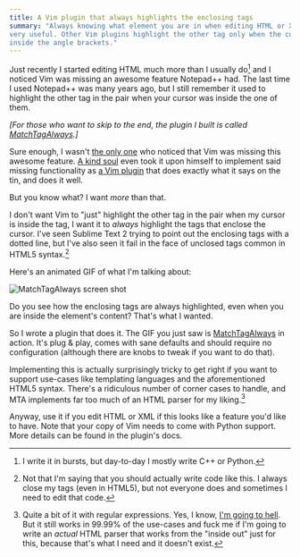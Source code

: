 ```yaml
---
title: A Vim plugin that always highlights the enclosing tags
summary: "Always knowing what element you are in when editing HTML or XML is
very useful. Other Vim plugins highlight the other tag only when the cursor is
inside the angle brackets."
---
```


Just recently I started editing HTML much more than I usually do[^html] and I
noticed Vim was missing an awesome feature Notepad++ had. The last time I used
Notepad++ was many years ago, but I still remember it used to highlight the
other tag in the pair when your cursor was inside the one of them.

[^html]: I write it in bursts, but day-to-day I mostly write C++ or Python.

_[For those who want to skip to the end, the plugin I built is called
[MatchTagAlways][mta].]_

Sure enough, I wasn't [the only one][so] who noticed that Vim was missing this
awesome feature. [A kind soul][greg] even took it upon himself to implement said
missing functionality as [a Vim plugin][mt] that does exactly what it says on
the tin, and does it well.

But you know what? I want _more_ than that.

I don't want Vim to "just" highlight the other tag in the pair when my cursor is
inside the tag, I want it to _always_ highlight the tags that enclose the
cursor. I've seen Sublime Text 2 trying to point out the enclosing tags with a
dotted line, but I've also seen it fail in the face of unclosed tags common in
HTML5 syntax.[^tags]

[^tags]: Not that I'm saying that you should actually write code like this. I
always close my tags (even in HTML5), but not everyone does and sometimes I need
to edit that code.

Here's an animated GIF of what I'm talking about:

![MatchTagAlways screen shot](http://i.imgur.com/qAf0N.gif)

Do you see how the enclosing tags are always highlighted, even when you are
inside the element's content? That's what I wanted.

So I wrote a plugin that does it. The GIF you just saw is [MatchTagAlways][mta]
in action. It's plug & play, comes with sane defaults and should require no
configuration (although there are knobs to tweak if you want to do that).

Implementing this is actually surprisingly tricky to get right if you want to
support use-cases like templating languages and the aforementioned HTML5 syntax.
There's a ridiculous number of corner cases to handle, and MTA implements far
too much of an HTML parser for my liking.[^regex]

[^regex]: Quite a bit of it with regular expressions. Yes, I know, [I'm going to
hell][soreg]. But it still works in 99.99% of the use-cases and fuck me if I'm
going to write an _actual_ HTML parser that works from the "inside out"[^inout]
just for this, because that's what I need and it doesn't exist.

[^inout]: By "inside out" I mean it starts from a specific line and column
number and parses up and down. No, you can't use a "normal" parser. MTA only
looks at the HTML code that is on the screen for the sake of performance and
that won't parse sensibly with a normal parser, especially when you throw in the
"has to work with templates" requirement. No, not even Beautiful Soup.  Yes,
I've tried. The current solution is pretty damn robust.

Anyway, use it if you edit HTML or XML if this looks like a feature you'd like
to have. Note that your copy of Vim needs to come with Python support. More
details can be found in the plugin's docs.


[mta]: http://valloric.github.com/MatchTagAlways
[so]: http://stackoverflow.com/questions/8168320/can-vim-highlight-matching-html-tags-like-notepad
[greg]: http://www.gregsexton.org/
[mt]: https://github.com/gregsexton/MatchTag#readme
[soreg]: http://stackoverflow.com/a/1732454/146752
